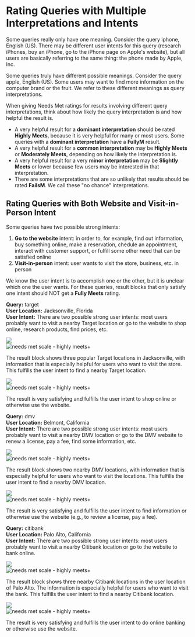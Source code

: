 # Rating Queries with Multiple Interpretations and Intents

Some queries really only have one meaning. Consider the query <span class="query">iphone</span>, English (US). There may be different user intents for this query (research iPhones, buy an iPhone, go to the iPhone page on Apple's website), but all users are basically referring to the same thing: the phone made by Apple, Inc.

Some queries truly have different possible meanings. Consider the query <span class="query">apple</span>, English (US). Some users may want to find more information on the computer brand or the fruit. We refer to these different meanings as query interpretations.

When giving Needs Met ratings for results involving different query interpretations, think about how likely the query interpretation is and how helpful the result is.

- A very helpful result for a **dominant interpretation** should be rated **Highly Meets**, because it is very helpful for many or most users. Some queries with a **dominant interpretation** have a **FullyM** result.
- A very helpful result for a **common interpretation** may be **Highly Meets** or **Moderately Meets**, depending on how likely the interpretation is.
- A very helpful result for a very **minor interpretation** may be **Slightly Meets** or lower because few users may be interested in that interpretation.
- There are some interpretations that are so unlikely that results should be rated **FailsM**. We call these "no chance" interpretations.

## Rating Queries with Both Website and Visit-in-Person Intent

Some queries have two possible strong intents:

1. **Go to the website** intent: in order to, for example, find out information, buy something online, make a reservation, chedule an appointment, interact with customer support, or fulfill some other need that can be satisfied online
2. **Visit-in-person** intent: user wants to visit the store, business, etc. in person

We know the user intent is to accomplish one or the other, but it is unclear which one the user wants. For these queries, result blocks that only satisfy one intent should NOT get a **Fully Meets** rating.

<div class="examples">
<div class="example">

**Query:** <span class="query">target</span>  
**User Location:** Jacksonville, Florida  
**User Intent:** There are two possible strong user intents: most users probably want to visit a nearby Target location or go to the website to shop online, research products, find prices, etc.

<div class="results">
<div class="result">

![](/img/qrg/img641.jpg)  
![needs met scale - highly meets+](/img/qrg/hm+.jpg)

The result block shows three popular Target locations in Jacksonville, with information that is especially helpful for users who want to visit the store. This fulfills the user intent to find a nearby Target location.

</div>
<div class="result">

![](/img/qrg/img643.jpg)  
![needs met scale - highly meets+](/img/qrg/hm+.jpg)

The result is very satisfying and fulfills the user intent to shop online or otherwise use the website.

</div>
</div>
</div>
<div class="example">

**Query:** <span class="query">dmv</span>  
**User Location:** Belmont, California  
**User Intent:** There are two possible strong user intents: most users probably want to visit a nearby DMV location or go to the DMV website to renew a license, pay a fee, find some information, etc.

<div class="results">
<div class="result">

![](/img/qrg/img646.jpg)  
![needs met scale - highly meets+](/img/qrg/hm+.jpg)

The result block shows two nearby DMV locations, with information that is especially helpful for users who want to visit the locations. This fulfills the user intent to find a nearby DMV location.

</div>
<div class="result">

![](/img/qrg/img648.jpg)  
![needs met scale - highly meets+](/img/qrg/hm+.jpg)

The result is very satisfying and fulfills the user intent to find information or otherwise use the website (e.g., to review a license, pay a fee).

</div>
</div>
</div>
<div class="example">

**Query:** <span class="query">citibank</span>  
**User Location:** Palo Alto, California  
**User Intent:** There are two possible strong user intents: most users probably want to visit a nearby Citibank location or go to the website to bank online.

<div class="results">
<div class="result">

![](/img/qrg/img650.jpg)  
![needs met scale - highly meets+](/img/qrg/hm+.jpg)

The result block shows three nearby Citibank locations in the user location of Palo Alto. The information is especially helpful for users who want to visit the bank. This fulfills the user intent to find a nearby Citibank location.

</div>
<div class="result">

![](/img/qrg/img652.jpg)  
![needs met scale - highly meets+](/img/qrg/hm+.jpg)

The result is very satisfying and fulfills the user intent to do online banking or otherwise use the website.

</div>
</div>
</div>
</div>
